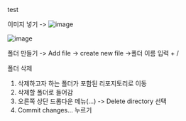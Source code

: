 test

이미지 넣기 -> ![image](https://github.com/user-attachments/assets/c255eb24-577f-4f27-a294-cbd4423603e4)

![image](https://github.com/user-attachments/assets/016724cf-bbda-484d-bbcc-1ee6ee67c762)


폴더 만들기 -> Add file -> create new file ->폴더 이름 입력 + /





폴더 삭제


1. 삭제하고자 하는 폴더가 포함된 리포지토리로 이동 
2. 삭제할 폴더로 들어감
3. 오른쪽 상단 드롭다운 메뉴(...) -> Delete directory 선택
4. Commit changes... 누르기


